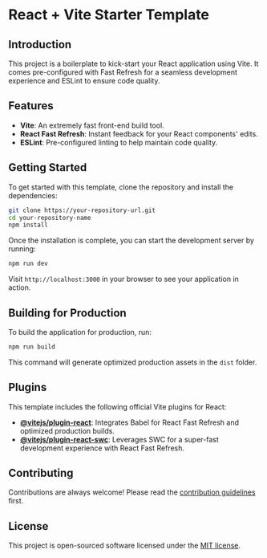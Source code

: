 # React + Vite Starter Template

## Introduction

This project is a boilerplate to kick-start your React application using Vite. It comes pre-configured with Fast Refresh for a seamless development experience and ESLint to ensure code quality.

## Features

- **Vite**: An extremely fast front-end build tool.
- **React Fast Refresh**: Instant feedback for your React components' edits.
- **ESLint**: Pre-configured linting to help maintain code quality.

## Getting Started

To get started with this template, clone the repository and install the dependencies:

```bash
git clone https://your-repository-url.git
cd your-repository-name
npm install
```

Once the installation is complete, you can start the development server by running:

```bash
npm run dev
```

Visit `http://localhost:3000` in your browser to see your application in action.

## Building for Production

To build the application for production, run:

```bash
npm run build
```

This command will generate optimized production assets in the `dist` folder.

## Plugins

This template includes the following official Vite plugins for React:

- **[@vitejs/plugin-react](https://github.com/vitejs/vite-plugin-react)**: Integrates Babel for React Fast Refresh and optimized production builds.
- **[@vitejs/plugin-react-swc](https://github.com/vitejs/vite-plugin-react-swc)**: Leverages SWC for a super-fast development experience with React Fast Refresh.

## Contributing

Contributions are always welcome! Please read the [contribution guidelines](CONTRIBUTING.md) first.

## License

This project is open-sourced software licensed under the [MIT license](LICENSE).